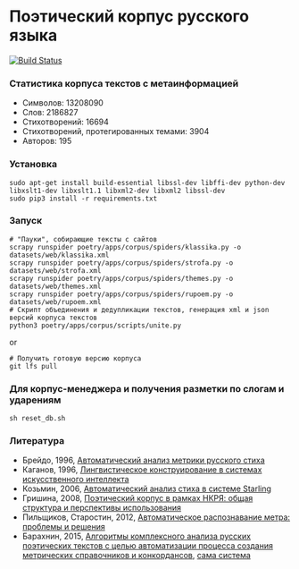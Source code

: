 # Поэтический корпус русского языка #

[![Build Status](https://travis-ci.org/IlyaGusev/PoetryCorpus.svg?branch=master)](https://travis-ci.org/IlyaGusev/PoetryCorpus)

### Статистика корпуса текстов с метаинформацией ###
* Символов:  13208090
* Слов:  2186827
* Стихотворений:  16694
* Стихотворений, протегированных темами:  3904
* Авторов:  195

### Установка ###
```
sudo apt-get install build-essential libssl-dev libffi-dev python-dev libxslt1-dev libxslt1.1 libxml2-dev libxml2 libssl-dev
sudo pip3 install -r requirements.txt
```

### Запуск ###
```
# "Пауки", собирающие тексты с сайтов
scrapy runspider poetry/apps/corpus/spiders/klassika.py -o datasets/web/klassika.xml
scrapy runspider poetry/apps/corpus/spiders/strofa.py -o datasets/web/strofa.xml
scrapy runspider poetry/apps/corpus/spiders/themes.py -o datasets/web/themes.xml
scrapy runspider poetry/apps/corpus/spiders/rupoem.py -o datasets/web/rupoem.xml
# Скрипт объединения и дедупликации текстов, генерация xml и json версий корпуса текстов
python3 poetry/apps/corpus/scripts/unite.py
```
or
```
# Получить готовую версию корпуса
git lfs pull
```

### Для корпус-менеджера и получения разметки по слогам и ударениям ###
```
sh reset_db.sh
```

### Литература ###
* Брейдо, 1996, [Автоматический анализ метрики русского стиха](http://search.rsl.ru/ru/record/01000000124)
* Каганов, 1996, [Лингвистическое конструирование в системах искусственного интеллекта](http://lleo.me/soft/text_dip.htm)
* Козьмин, 2006, [Автоматический анализ стиха в системе Starling](http://www.dialog-21.ru/digests/dialog2006/materials/html/Kozmin.htm)
* Гришина, 2008, [Поэтический корпус в рамках НКРЯ: общая структура и перспективы использования](http://ruscorpora.ru/sbornik2008/05.pdf)
* Пильщиков, Старостин, 2012, [Автоматическое распознавание метра: проблемы и решения](http://www.academia.edu/11465228/%D0%90%D0%B2%D1%82%D0%BE%D0%BC%D0%B0%D1%82%D0%B8%D1%87%D0%B5%D1%81%D0%BA%D0%BE%D0%B5_%D1%80%D0%B0%D1%81%D0%BF%D0%BE%D0%B7%D0%BD%D0%B0%D0%B2%D0%B0%D0%BD%D0%B8%D0%B5_%D0%BC%D0%B5%D1%82%D1%80%D0%B0_%D0%BF%D1%80%D0%BE%D0%B1%D0%BB%D0%B5%D0%BC%D1%8B_%D0%B8_%D1%80%D0%B5%D1%88%D0%B5%D0%BD%D0%B8%D1%8F)
* Барахнин, 2015, [Алгоритмы комплексного анализа русских поэтических текстов с целью автоматизации процесса создания метрических справочников и конкордансов](http://ceur-ws.org/Vol-1536/paper21.pdf), [сама система](http://poem.ict.nsc.ru/)  
